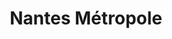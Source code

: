 ---
imageUrl: https://cyclopolis.lavilleavelo.org/cartes-minutes/Nantes_VAE.png
title: Nantes Métropole
description: ⚡🚲 Vélo à Assistance Electrique
link: https://cartes-minutes.lavilleavelo.org/cartovelo/carteminuteNantesMetropoleVAE.html
index: 24
---
